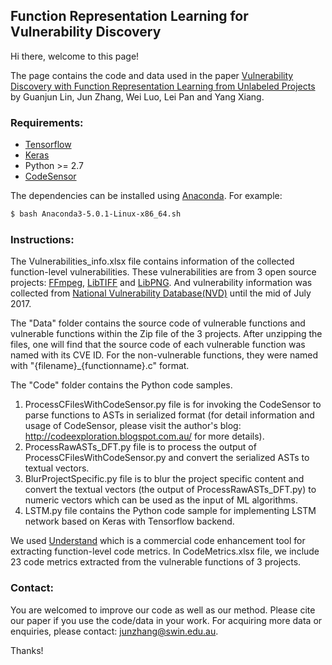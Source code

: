 ## Function Representation Learning for Vulnerability Discovery

Hi there, welcome to this page!

The page contains the code and data used in the paper [Vulnerability Discovery with Function Representation Learning from Unlabeled Projects](https://dl.acm.org/citation.cfm?id=3138840) by Guanjun Lin, Jun Zhang, Wei Luo, Lei Pan and Yang Xiang.

### Requirements:

 * [Tensorflow](https://www.tensorflow.org/)
 * [Keras](https://github.com/fchollet/keras/tree/master/keras)
 * Python >= 2.7
 * [CodeSensor](https://github.com/fabsx00/codesensor)

The dependencies can be installed using [Anaconda](https://www.anaconda.com/download/). For example:

```bash
$ bash Anaconda3-5.0.1-Linux-x86_64.sh
```

### Instructions:

The Vulnerabilities_info.xlsx file contains information of the collected function-level vulnerabilities. These vulnerabilities are from 3 open source projects: [FFmpeg](https://github.com/FFmpeg/FFmpeg), [LibTIFF](https://github.com/vadz/libtiff) and [LibPNG](https://github.com/glennrp/libpng). And vulnerability information was collected from [National Vulnerability Database(NVD)](https://nvd.nist.gov/) until the mid of July 2017.

The "Data" folder contains the source code of vulnerable functions and vulnerable functions within the Zip file of the 3 projects. After unzipping the files, one will find that the source code of each vulnerable function was named with its CVE ID. For the non-vulnerable functions, they were named with "{filename}_{functionname}.c" format. 

The "Code" folder contains the Python code samples. 
1) ProcessCFilesWithCodeSensor.py file is for invoking the CodeSensor to parse functions to ASTs in serialized format (for detail information and usage of CodeSensor, please visit the author's blog: http://codeexploration.blogspot.com.au/ for more details). 
2) ProcessRawASTs_DFT.py file is to process the output of ProcessCFilesWithCodeSensor.py and convert the serialized ASTs to textual vectors.
3) BlurProjectSpecific.py file is to blur the project specific content and convert the textual vectors (the output of ProcessRawASTs_DFT.py) to numeric vectors which can be used as the input of ML algorithms. 
4) LSTM.py file contains the Python code sample for implementing LSTM network based on Keras with Tensorflow backend.

We used [Understand](https://scitools.com/) which is a commercial code enhancement tool for extracting function-level code metrics. In CodeMetrics.xlsx file, we include 23 code metrics extracted from the vulnerable functions of 3 projects. 

### Contact:

You are welcomed to improve our code as well as our method. Please cite our paper if you use the code/data in your work. For acquiring more data or enquiries, please contact: junzhang@swin.edu.au.

Thanks!
